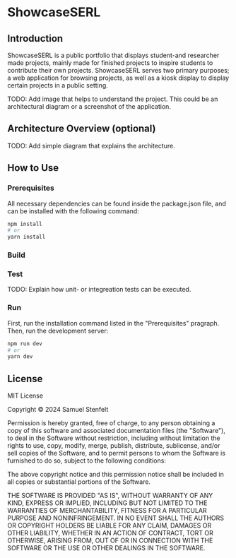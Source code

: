 # ShowcaseSERL

## Introduction

ShowcaseSERL is a public portfolio that displays student-and researcher made projects, mainly made for finished projects to inspire students to contribute their own projects. ShowcaseSERL serves two primary purposes; a web application for browsing projects, as well as a kiosk display to display certain projects in a public setting.

TODO: Add image that helps to understand the project.
This could be an architectural diagram or a screenshot of the application.

## Architecture Overview (optional)

TODO: Add simple diagram that explains the architecture.

## How to Use

### Prerequisites

All necessary dependencies can be found inside the package.json file, and can be installed with the following command:
```bash
npm install
# or
yarn install
``` 

### Build


### Test

TODO: Explain how unit- or integreation tests can be executed.

### Run

First, run the installation command listed in the "Prerequisites" pragraph. Then, run the development server:
```bash
npm run dev
# or
yarn dev
```
## License

MIT License

Copyright © 2024 Samuel Stenfelt

Permission is hereby granted, free of charge, to any person obtaining a copy
of this software and associated documentation files (the "Software"), to deal
in the Software without restriction, including without limitation the rights
to use, copy, modify, merge, publish, distribute, sublicense, and/or sell
copies of the Software, and to permit persons to whom the Software is
furnished to do so, subject to the following conditions:

The above copyright notice and this permission notice shall be included in all
copies or substantial portions of the Software.

THE SOFTWARE IS PROVIDED "AS IS", WITHOUT WARRANTY OF ANY KIND, EXPRESS OR
IMPLIED, INCLUDING BUT NOT LIMITED TO THE WARRANTIES OF MERCHANTABILITY,
FITNESS FOR A PARTICULAR PURPOSE AND NONINFRINGEMENT. IN NO EVENT SHALL THE
AUTHORS OR COPYRIGHT HOLDERS BE LIABLE FOR ANY CLAIM, DAMAGES OR OTHER
LIABILITY, WHETHER IN AN ACTION OF CONTRACT, TORT OR OTHERWISE, ARISING FROM,
OUT OF OR IN CONNECTION WITH THE SOFTWARE OR THE USE OR OTHER DEALINGS IN THE
SOFTWARE.